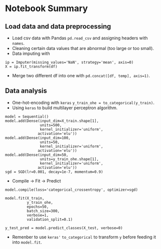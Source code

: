 # Notebook Summary
## Load data and data preprocessing
- Load csv data with Pandas `pd.read_csv` and assigning headers with `names`.  
- Cleaning certain data values that are abnormal (too large or too small).  
- Data imputing with 
```
ip = Imputer(missing_values='NaN', strategy='mean', axis=0)
X = ip.fit_transform(df)
```  
- Merge two different df into one with `pd.concat([df, temp], axis=1)`.
## Data analysis
- One-hot-encoding with `keras` `y_train_ohe = to_categorical(y_train)`.  
- Using `keras` to build multilayer perceptron algorithm. 
```
model = Sequential()
model.add(Dense(input_dim=X_train.shape[1],
                units=500,
                kernel_initializer='uniform',
               activation='elu'))
model.add(Dense(input_dim=100,
                units=50,
                kernel_initializer='uniform',
               activation='elu'))
model.add(Dense(input_dim=50,
                units=y_train_ohe.shape[1],
                kernel_initializer='uniform',
               activation='elu'))
sgd = SGD(lr=0.001, decay=1e-7, momentum=0.9)
```
- Compile -> Fit -> Predict
```
model.compile(loss='categorical_crossentropy', optimizer=sgd)

model.fit(X_train, 
          y_train_ohe, 
          epochs=50,
          batch_size=300,
          verbose=1,
          validation_split=0.1)
          
y_test_pred = model.predict_classes(X_test, verbose=0)
```
- Remenber to use `keras'` `to_categorical` to transform `y` before feeding it into `model.fit`.
